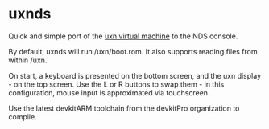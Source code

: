 # uxnds

Quick and simple port of the [uxn virtual machine](https://wiki.xxiivv.com/site/uxn.html) to the
NDS console.

By default, uxnds will run /uxn/boot.rom. It also supports reading files from within /uxn.

On start, a keyboard is presented on the bottom screen, and the uxn display - on the top screen.
Use the L or R buttons to swap them - in this configuration, mouse input is approximated via 
touchscreen.

Use the latest devkitARM toolchain from the devkitPro organization to compile.

